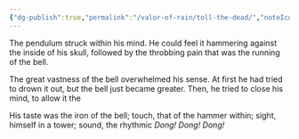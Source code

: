 ```yaml
---
{"dg-publish":true,"permalink":"/valor-of-rain/toll-the-dead/","noteIcon":"","created":"2024-08-26T16:34:37.439+09:30"}
---
```


The pendulum struck within his mind.  He could feel it hammering against the inside of his skull, followed by the throbbing pain that was the running of the bell.

The great vastness of the bell overwhelmed his sense.  At first he had tried to drown it out, but the bell just became greater.
Then, he tried to close his mind, to allow it the

His taste was the iron of the bell; touch, that of the hammer within; sight, himself in a tower; sound, the rhythmic *Dong! Dong! Dong!*

